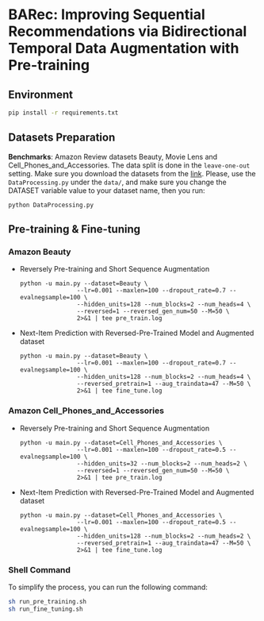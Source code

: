 # BARec: Improving Sequential Recommendations via Bidirectional Temporal Data Augmentation with Pre-training

## Environment

```bash
pip install -r requirements.txt
```

## Datasets Preparation
**Benchmarks**: Amazon Review datasets Beauty, Movie Lens and Cell_Phones_and_Accessories. 
The data split is done in the `leave-one-out` setting. Make sure you download the datasets from the [link](https://jmcauley.ucsd.edu/data/amazon/). Please, use the `DataProcessing.py` under the `data/`, and make sure you change the DATASET variable value to your dataset name, then you run:

```
python DataProcessing.py
```

## Pre-training & Fine-tuning
### Amazon Beauty 
* Reversely Pre-training and Short Sequence Augmentation
    ```
    python -u main.py --dataset=Beauty \
                    --lr=0.001 --maxlen=100 --dropout_rate=0.7 --evalnegsample=100 \
                    --hidden_units=128 --num_blocks=2 --num_heads=4 \
                    --reversed=1 --reversed_gen_num=50 --M=50 \ 
                    2>&1 | tee pre_train.log
    ```
* Next-Item Prediction with Reversed-Pre-Trained Model and Augmented dataset
    ```
    python -u main.py --dataset=Beauty \
                    --lr=0.001 --maxlen=100 --dropout_rate=0.7 --evalnegsample=100 \
                    --hidden_units=128 --num_blocks=2 --num_heads=4 \
                    --reversed_pretrain=1 --aug_traindata=47 --M=50 \
                    2>&1 | tee fine_tune.log
    ```

### Amazon Cell_Phones_and_Accessories
* Reversely Pre-training and Short Sequence Augmentation
    ```
    python -u main.py --dataset=Cell_Phones_and_Accessories \
                    --lr=0.001 --maxlen=100 --dropout_rate=0.5 --evalnegsample=100 \
                    --hidden_units=32 --num_blocks=2 --num_heads=2 \
                    --reversed=1 --reversed_gen_num=50 --M=50 \ 
                    2>&1 | tee pre_train.log
    ```
* Next-Item Prediction with Reversed-Pre-Trained Model and Augmented dataset
    ```
    python -u main.py --dataset=Cell_Phones_and_Accessories \
                    --lr=0.001 --maxlen=100 --dropout_rate=0.5 --evalnegsample=100 \
                    --hidden_units=128 --num_blocks=2 --num_heads=2 \
                    --reversed_pretrain=1 --aug_traindata=47 --M=50 \
                    2>&1 | tee fine_tune.log
    ```

### Shell Command
To simplify the process, you can run the following command:

```bash
sh run_pre_training.sh 
sh run_fine_tuning.sh
```
